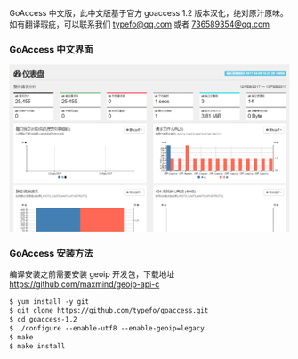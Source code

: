 GoAccess 中文版，此中文版基于官方 goaccess 1.2 版本汉化，绝对原汁原味。如有翻译瑕疵，可以联系我们 typefo@qq.com 或者 736589354@qq.com

### GoAccess 中文界面

![screenshots](screenshots.png)

### GoAccess 安装方法

编译安装之前需要安装 geoip 开发包，下载地址 https://github.com/maxmind/geoip-api-c

```
$ yum install -y git
$ git clone https://github.com/typefo/goaccess.git
$ cd goaccess-1.2
$ ./configure --enable-utf8 --enable-geoip=legacy
$ make
$ make install
```

